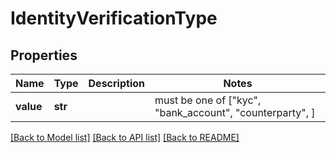 # IdentityVerificationType


## Properties
Name | Type | Description | Notes
------------ | ------------- | ------------- | -------------
**value** | **str** |  |  must be one of ["kyc", "bank_account", "counterparty", ]

[[Back to Model list]](../README.md#documentation-for-models) [[Back to API list]](../README.md#documentation-for-api-endpoints) [[Back to README]](../README.md)


